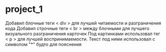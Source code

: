 # project_1
Добавил блочные теги < div > для лучшей читаемости и разграничения кода
Добавил строчные теги < br > между блочными для лучшего визуального разграничения карточек
Под картинками использовал тег < p > для лучшей воспринимаемости. Текст под ними использовал с символом "*" будто для пояснения